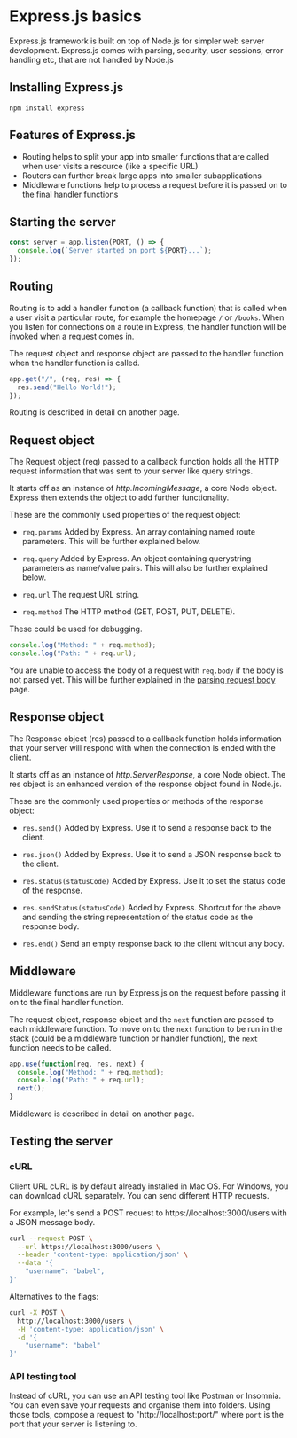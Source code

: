 # Express.js basics

Express.js framework is built on top of Node.js for simpler web server development. Express.js comes with parsing, security, user sessions, error handling etc, that are not handled by Node.js

## Installing Express.js

```
npm install express
```

## Features of Express.js

- Routing helps to split your app into smaller functions that are called when user visits a resource (like a specific URL)
- Routers can further break large apps into smaller subapplications
- Middleware functions help to process a request before it is passed on to the final handler functions

## Starting the server

```js
const server = app.listen(PORT, () => {
  console.log(`Server started on port ${PORT}...`);
});
```

## Routing

Routing is to add a handler function (a callback function) that is called when a user visit a particular route, for example the homepage `/` or `/books`. When you listen for connections on a route in Express, the handler function will be invoked when a request comes in.

The request object and response object are passed to the handler function when the handler function is called.

```js
app.get("/", (req, res) => {
  res.send("Hello World!");
});
```

Routing is described in detail on another page.

## Request object

The Request object (req) passed to a callback function holds all the HTTP request information that was sent to your server like query strings.

It starts off as an instance of _http.IncomingMessage_, a core Node object. Express then extends the object to add further functionality.

These are the commonly used properties of the request object:

- `req.params`
  Added by Express. An array containing named route parameters. This will be further explained below.

- `req.query`
  Added by Express. An object containing querystring parameters as name/value pairs. This will also be further explained below.

- `req.url`
  The request URL string.

- `req.method`
  The HTTP method (GET, POST, PUT, DELETE).

These could be used for debugging.

```js
console.log("Method: " + req.method);
console.log("Path: " + req.url);
```

You are unable to access the body of a request with `req.body` if the body is not parsed yet. This will be further explained in the [parsing request body](express-parsing-request-body) page.

## Response object

The Response object (res) passed to a callback function holds information that your server will respond with when the connection is ended with the client.

It starts off as an instance of _http.ServerResponse_, a core Node object. The res object is an enhanced version of the response object found in Node.js.

These are the commonly used properties or methods of the response object:

- `res.send()`
  Added by Express. Use it to send a response back to the client.

- `res.json()`
  Added by Express. Use it to send a JSON response back to the client.

- `res.status(statusCode)`
  Added by Express. Use it to set the status code of the response.

- `res.sendStatus(statusCode)`
  Added by Express. Shortcut for the above and sending the string representation of the status code as the response body.

- `res.end()`
  Send an empty response back to the client without any body.

## Middleware

Middleware functions are run by Express.js on the request before passing it on to the final handler function.

The request object, response object and the `next` function are passed to each middleware function. To move on to the `next` function to be run in the stack (could be a middleware function or handler function), the `next` function needs to be called.

```js
app.use(function(req, res, next) {
  console.log("Method: " + req.method);
  console.log("Path: " + req.url);
  next();
}
```

Middleware is described in detail on another page.

## Testing the server

### cURL

Client URL
cURL is by default already installed in Mac OS. For Windows, you can download cURL separately.
You can send different HTTP requests.

For example, let's send a POST request to https://localhost:3000/users with a JSON message body.

```sh
curl --request POST \
  --url https://localhost:3000/users \
  --header 'content-type: application/json' \
  --data '{
    "username": "babel",
}'
```

Alternatives to the flags:

```sh
curl -X POST \
  http://localhost:3000/users \
  -H 'content-type: application/json' \
  -d '{
    "username": "babel"
}'
```

### API testing tool

Instead of cURL, you can use an API testing tool like Postman or Insomnia. You can even save your requests and organise them into folders. Using those tools, compose a request to "http://localhost:port/" where `port` is the port that your server is listening to.
